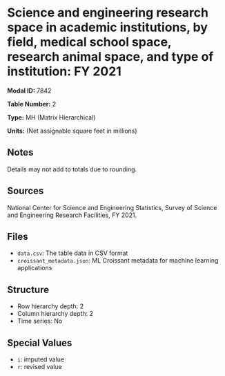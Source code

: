 # Science and engineering research space in academic institutions, by field, medical school space, research animal space, and type of institution: FY 2021

**Modal ID:** 7842

**Table Number:** 2

**Type:** MH (Matrix Hierarchical)

**Units:** (Net assignable square feet in millions)

## Notes

Details may not add to totals due to rounding.

## Sources

National Center for Science and Engineering Statistics, Survey of Science and Engineering Research Facilities, FY 2021.

## Files

- `data.csv`: The table data in CSV format
- `croissant_metadata.json`: ML Croissant metadata for machine learning applications

## Structure

- Row hierarchy depth: 2
- Column hierarchy depth: 2
- Time series: No

## Special Values

- `i`: imputed value
- `r`: revised value
